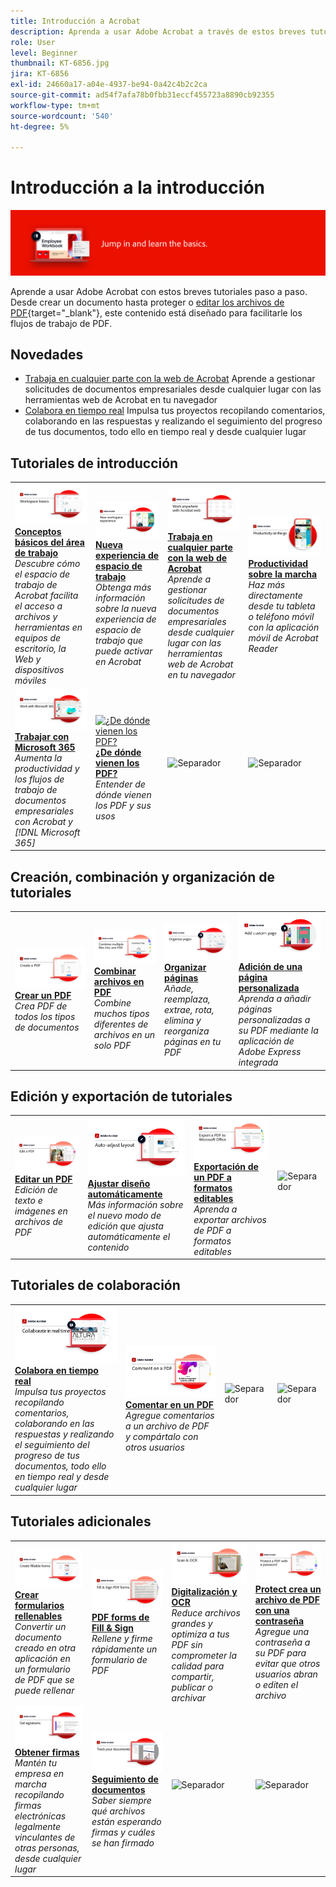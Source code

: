```yaml
---
title: Introducción a Acrobat
description: Aprenda a usar Adobe Acrobat a través de estos breves tutoriales paso a paso (1-2 min)
role: User
level: Beginner
thumbnail: KT-6856.jpg
jira: KT-6856
exl-id: 24660a17-a04e-4937-be94-0a42c4b2c2ca
source-git-commit: ad54f7afa78b0fbb31eccf455723a8890cb92355
workflow-type: tm+mt
source-wordcount: '540'
ht-degree: 5%

---
```


# Introducción a la introducción

![Imagen de introducción a Acrobat](../assets/Hero-GettingStarted.png)

Aprende a usar Adobe Acrobat con estos breves tutoriales paso a paso. Desde crear un documento hasta proteger o [editar los archivos de PDF](https://www.adobe.com/es/acrobat/online/pdf-editor.html){target="_blank"}, este contenido está diseñado para facilitarle los flujos de trabajo de PDF.

## Novedades

* [Trabaja en cualquier parte con la web de Acrobat](acrobatweb.md)
Aprende a gestionar solicitudes de documentos empresariales desde cualquier lugar con las herramientas web de Acrobat en tu navegador
* [Colabora en tiempo real](collaborate.md)
Impulsa tus proyectos recopilando comentarios, colaborando en las respuestas y realizando el seguimiento del progreso de tus documentos, todo ello en tiempo real y desde cualquier lugar

## Tutoriales de introducción

<table style="table-layout:fixed">
<tr>
  <td>
    <a href="get-to-know-the-acrobat-dc-interface.md">
      <img alt="Conceptos básicos del área de trabajo" src="../assets/Workspace_1280.png" />
    </a>
    <div>
    <a href="get-to-know-the-acrobat-dc-interface.md"><strong>Conceptos básicos del área de trabajo</strong></a>
    </div>
    <em>Descubre cómo el espacio de trabajo de Acrobat facilita el acceso a archivos y herramientas en equipos de escritorio, la Web y dispositivos móviles</em>
    <br>
  </td>
  <td>
    <a href="new-workspace.md">
      <img alt="Nueva experiencia de espacio de trabajo" src="../assets/NewWorkspace.png" />
    </a>
    <div>
    <a href="new-workspace.md"><strong>Nueva experiencia de espacio de trabajo</strong></a>
    </div>
    <em>Obtenga más información sobre la nueva experiencia de espacio de trabajo que puede activar en Acrobat</em>
    <br>
  </td>
  <td>
    <a href="acrobatweb.md">
      <img alt="Trabaja en cualquier parte con la web de Acrobat" src="../assets/Acrobatweb_1280.png" />
    </a>
    <div>
    <a href="acrobatweb.md"><strong>Trabaja en cualquier parte con la web de Acrobat</strong></a>
    </div>
    <em>Aprende a gestionar solicitudes de documentos empresariales desde cualquier lugar con las herramientas web de Acrobat en tu navegador</em>
    <br>
  </td>
  <td>
    <a href="productivity.md">
      <img alt="Productividad sobre la marcha" src="../assets/Productivity_1280.png" />
    </a>
    <div>
     <a href="productivity.md"><strong>Productividad sobre la marcha</strong></a>
    </div>
    <em>Haz más directamente desde tu tableta o teléfono móvil con la aplicación móvil de Acrobat Reader</em>
    <br>
  </td>
</tr>
<tr>
    <td>
      <a href="../integrate/integrate-overview.md#microsoft">
        <img alt="Trabajar con Microsoft 365" src="../assets/WorkMicrosoft365_1280.png" />
      </a>
      <div>
      <a href="../integrate/integrate-overview.md#microsoft"><strong>Trabajar con Microsoft 365</strong></a>
      </div>
      <em>Aumenta la productividad y los flujos de trabajo de documentos empresariales con Acrobat y [!DNL Microsoft 365]</em>
      <br>
    </td>
    <td>
      <a href="where-do-pdfs-come-from.md">
        <img alt="¿De dónde vienen los PDF?" src="../assets/WherePDFs.jpg" />
      </a>
      <div>
      <a href="where-do-pdfs-come-from.md"><strong>¿De dónde vienen los PDF?</strong></a>
      </div>
      <em>Entender de dónde vienen los PDF y sus usos</em>
      <br>
    </td>
    <td>
    <img alt="Separador" src="../assets/Grayspacer.png" />
      <div>
      <br>
    </td>
    <td>
    <img alt="Separador" src="../assets/Grayspacer.png" />
      <div>
      <br>
    </td>
  </tr>
  </table>

## Creación, combinación y organización de tutoriales

<table style="table-layout:fixed">
  <tr>
    <td>
      <a href="create-pdf.md">
        <img alt="Creación de archivos PDF" src="../assets/Create.jpg" />
      </a>
      <div>
      <a href="create-pdf.md"><strong>Crear un PDF</strong></a>
      </div>
      <em>Crea PDF de todos los tipos de documentos</em>
      <br>
    </td>
    <td>
      <a href="combine-to-pdf.md">
        <img alt="Combine Files a PDF" src="../assets/Combine.jpg" />
      </a>
      <div>
      <a href="combine-to-pdf.md"><strong>Combinar archivos en PDF</strong></a>
      </div>
      <em>Combine muchos tipos diferentes de archivos en un solo PDF</em>
      <br>
    </td>
    <td>
      <a href="organize.md">
        <img alt="Organizar páginas" src="../assets/Organize.png" />
      </a>
      <div>
      <a href="organize.md"><strong>Organizar páginas</strong></a>
      </div>
      <em>Añade, reemplaza, extrae, rota, elimina y reorganiza páginas en tu PDF</em>
      <br>
    </td>
    <td>
      <a href="add-custom-page.md">
        <img alt="Adición de una página personalizada" src="../assets/Custompage.png" />
      </a>
      <div>
      <a href="add-custom-page.md"><strong>Adición de una página personalizada</strong></a>
      </div>
      <em>Aprenda a añadir páginas personalizadas a su PDF mediante la aplicación de Adobe Express integrada</em>
      <br>
    </td>
  </tr>
  </table>

## Edición y exportación de tutoriales

<table style="table-layout:fixed">
  <tr>
    <td>
      <a href="edit-pdf.md">
        <img alt="Editar un PDF" src="../assets/Edit.jpg" />
      </a>
      <div>
      <a href="edit-pdf.md"><strong>Editar un PDF</strong></a>
      </div>
      <em>Edición de texto e imágenes en archivos de PDF</em>
      <br>
    </td>
    <td>
      <a href="auto-adjust-layout.md">
        <img alt="Ajustar diseño automáticamente" src="../assets/Autoadjust.png" />
      </a>
      <div>
      <a href="auto-adjust-layout.md"><strong>Ajustar diseño automáticamente</strong></a>
      </div>
      <em>Más información sobre el nuevo modo de edición que ajusta automáticamente el contenido</em>
      <br>
    </td>
    <td>
      <a href="export-pdf.md">
        <img alt="Exportación de un PDF a formatos editables" src="../assets/Export.jpg" />
      </a>
      <div>
      <a href="export-pdf.md"><strong>Exportación de un PDF a formatos editables</strong></a>
      </div>
      <em>Aprenda a exportar archivos de PDF a formatos editables</em>
      <br>
    </td>
    <td>
    <img alt="Separador" src="../assets/Whitespacer.png" />
      <div>
      <br>
    </td>
  </tr>
  </table>

## Tutoriales de colaboración

<table style="table-layout:fixed">
  <tr>
    <td>
      <a href="collaborate.md">
        <img alt="Colabora en tiempo real" src="../assets/Collaborate_1280.png" />
      </a>
      <div>
      <a href="collaborate.md"><strong>Colabora en tiempo real</strong></a>
      </div>
      <em>Impulsa tus proyectos recopilando comentarios, colaborando en las respuestas y realizando el seguimiento del progreso de tus documentos, todo ello en tiempo real y desde cualquier lugar</em>
      <br>
    </td>
    <td>
      <a href="comment-on-pdf-files.md">
        <img alt="Comentar en un PDF" src="../assets/Comment.jpg" />
      </a>
      <div>
      <a href="comment-on-pdf-files.md"><strong>Comentar en un PDF</strong></a>
      </div>
      <em>Agregue comentarios a un archivo de PDF y compártalo con otros usuarios</em>
      <br>
    </td>
    <td>
    <img alt="Separador" src="../assets/Whitespacer.png" />
      <div>
      <br>
    </td>
    <td>
    <img alt="Separador" src="../assets/Whitespacer.png" />
      <div>
      <br>
    </td>
</tr>
</table>

## Tutoriales adicionales

<table style="table-layout:fixed">
<tr>
  <td>
    <a href="create-fillable-forms.md">
      <img alt="Crear formularios rellenables" src="../assets/Form_1280.png" />
    </a>
    <div>
    <a href="create-fillable-forms.md"><strong>Crear formularios rellenables</strong></a>
    </div>
    <em>Convertir un documento creado en otra aplicación en un formulario de PDF que se puede rellenar</em>
    <br>
  </td>
  <td>
    <a href="fill-and-sign.md">
      <img alt="Rellenar y firmar un formulario de PDF" src="../assets/FillSign_1280.png" />
    </a>
    <div>
    <a href="fill-and-sign.md"><strong>PDF forms de Fill &amp; Sign</strong></a>
    </div>
    <em>Rellene y firme rápidamente un formulario de PDF</em>
    <br>
  </td>
  <td>
    <a href="scan-and-ocr.md">
      <img alt="Digitalización y OCR" src="../assets/Scan.jpg" />
    </a>
    <div>
    <a href="scan-and-ocr.md"><strong>Digitalización y OCR</strong></a>
    </div>
    <em>Reduce archivos grandes y optimiza a tus PDF sin comprometer la calidad para compartir, publicar o archivar</em>
    <br>
  </td>
  <td>
    <a href="password-protect.md">
      <img alt="Protect crea un archivo de PDF con una contraseña" src="../assets/Protect.jpg" />
    </a>
    <div>
    <a href="password-protect.md"><strong>Protect crea un archivo de PDF con una contraseña</strong></a>
    </div>
    <em>Agregue una contraseña a su PDF para evitar que otros usuarios abran o editen el archivo</em>
    <br>
  </td>
</tr>
<tr>
  <td>
    <a href="signatures.md">
      <img alt="Obtener firmas" src="../assets/Signatures_1280.png" />
    </a>
    <div>
    <a href="signatures.md"><strong>Obtener firmas</strong></a>
    </div>
    <em>Mantén tu empresa en marcha recopilando firmas electrónicas legalmente vinculantes de otras personas, desde cualquier lugar</em>
    <br>
  </td>
  <td>
    <a href="track.md">
      <img alt="Seguimiento de documentos" src="../assets/Track_1280.png" />
    </a>
    <div>
    <a href="track.md"><strong>Seguimiento de documentos</strong></a>
    </div>
    <em>Saber siempre qué archivos están esperando firmas y cuáles se han firmado</em>
    <br>
  </td>
  <td>
   <img alt="Separador" src="../assets/Grayspacer.png" />
    <div>
    <br>
  </td>
  <td>
   <img alt="Separador" src="../assets/Grayspacer.png" />
    <div>
    <br>
  </td>
</tr>
</table>
